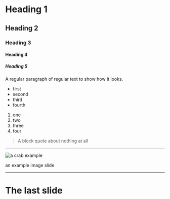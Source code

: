 # Heading 1

## Heading 2

### Heading 3

#### Heading 4

##### Heading 5

A regular paragraph of regular text to show how it looks.

- first
- second
- third
- fourth

1. one
2. two
3. three
4. four

> A block quote
> about nothing at all

---

![a crab example](https://images.unsplash.com/photo-1553659971-f01207815844?ixlib=rb-1.2.1&q=80&fm=jpg&crop=entropy&cs=tinysrgb&dl=mae-mu-rXDCb-Bmgdg-unsplash.jpg)

an example image slide

---

# The last slide
